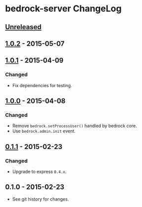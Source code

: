 # bedrock-server ChangeLog

## [Unreleased]

## [1.0.2] - 2015-05-07

## [1.0.1] - 2015-04-09

### Changed
- Fix dependencies for testing.

## [1.0.0] - 2015-04-08

### Changed
- Remove `bedrock.setProcessUser()` handled by bedrock core.
- Use `bedrock.admin.init` event.

## [0.1.1] - 2015-02-23

### Changed
- Upgrade to express `0.4.x`.

## 0.1.0 - 2015-02-23

- See git history for changes.

[Unreleased]: https://github.com/digitalbazaar/bedrock-server/compare/1.0.2...HEAD
[1.0.2]: https://github.com/digitalbazaar/bedrock-server/compare/1.0.1...1.0.2
[1.0.1]: https://github.com/digitalbazaar/bedrock-server/compare/1.0.0...1.0.1
[1.0.0]: https://github.com/digitalbazaar/bedrock-server/compare/0.1.1...1.0.0
[0.1.1]: https://github.com/digitalbazaar/bedrock-server/compare/0.1.0...0.1.1
